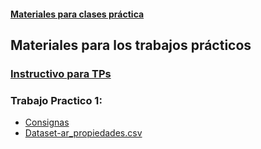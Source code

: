 #### [Materiales para clases práctica](https://diegokoz.github.io/EEA2019/)

## Materiales para los trabajos prácticos

### [Instructivo para TPs](guia_procedimiento_trabajos_practicos.nb.html)

### Trabajo Practico 1:

- [Consignas](TP-1/tp1_consignas.nb.html)
- [Dataset-ar_propiedades.csv](TP-1/ar_propiedades.zip)
